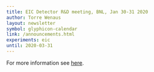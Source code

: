 ```yaml
---
title: EIC Detector R&D meeting, BNL, Jan 30-31 2020
author: Torre Wenaus
layout: newsletter
symbol: glyphicon-calendar
link: /announcements.html
experiments: eic
until: 2020-03-31
---
```


For more information see [here](https://wiki.bnl.gov/conferences/index.php/January_2020).
